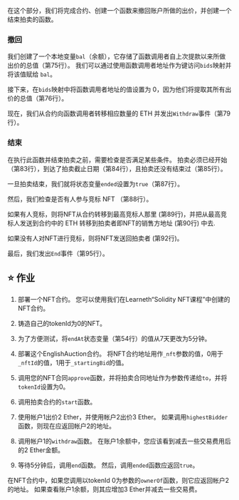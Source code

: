 在这个部分，我们将完成合约、创建一个函数来撤回账户所做的出价，并创建一个结束拍卖的函数。

### 撤回

我们创建了一个本地变量`bal`（余额），它存储了函数调用者自上次提款以来所做出价的总值（第75行）。 我们可以通过使用函数调用者地址作为键访问`bids`映射并将该值赋给 `bal`。

接下来，在`bids`映射中将函数调用者地址的值设置为 0，因为他们将提取其所有出价的总值（第76行）。

现在，我们从合约向函数调用者转移相应数量的 ETH 并发出`Withdraw`事件（第79行）。

### 结束

在执行此函数并结束拍卖之前，需要检查是否满足某些条件。 拍卖必须已经开始（第83行），到达了拍卖截止日期（第84行），且拍卖还没有结束过（第85行）。

一旦拍卖结束，我们就将状态变量`ended`设置为`true`（第87行）。

然后，我们检查是否有人参与竞标 NFT （第88行）。

如果有人竞标，则将NFT从合约转移到最高竞标人那里 (第89行)，并把从最高竞标人发送到合约中的 ETH 转移到拍卖者即NFT的销售方地址 (第90行) 中去.

如果没有人对NFT进行竞标，则将NFT发送回拍卖者 (第92行)。

最后，我们发出`End`事件（第95行）。

## ⭐️ 作业

1. 部署一个NFT合约。 您可以使用我们在Learneth“Solidity NFT课程”中创建的NFT合约。

2. 铸造自己的tokenId为0的NFT。

3. 为了方便测试，将`endAt`状态变量（第54行）的值从7天更改为5分钟。

4. 部署这个EnglishAuction合约。 将NFT合约地址用作`_nft`参数的值，0用于`_nftId`的值，1用于`_startingBid`的值。

5. 调用您的NFT合同`approve`函数，并将拍卖合同地址作为参数传递给`to`，并将`tokenId`设置为0。

6. 调用拍卖合约的`start`函数。

7. 使用帐户1出价2 Ether，并使用帐户2出价3 Ether。 如果调用`highestBidder`函数，则现在应返回帐户2的地址。

8. 调用帐户1的`withdraw`函数。 在账户1余额中，您应该看到减去一些交易费用后的2 Ether金额。

9. 等待5分钟后，调用`end`函数。 然后，调用`ended`函数应返回`true`。

在NFT合约中，如果您调用以tokenId 0为参数的`ownerOf`函数，则它应返回帐户2的地址。 如果查看账户1余额，则其应增加3 Ether并减去一些交易费。
